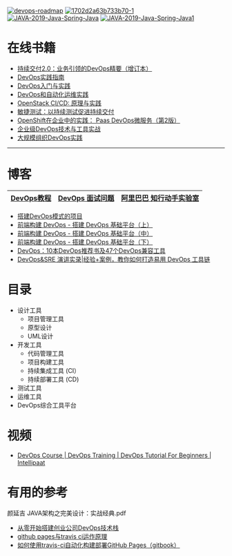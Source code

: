 <a href="https://ibb.co/5vr0hBR"><img src="https://i.ibb.co/pZf7jJL/devops-roadmap.png" alt="devops-roadmap" border="0"></a>
<a href="https://ibb.co/jT3db95"><img src="https://i.ibb.co/MsPbZyh/1702d2a63b733b70-1.webp" alt="1702d2a63b733b70-1" border="0"></a>
<a href="https://ibb.co/LPN6g4h"><img src="https://i.ibb.co/dcm6pnJ/JAVA-2019-Java-Spring-Java.png" alt="JAVA-2019-Java-Spring-Java" border="0"></a>
<a href="https://ibb.co/Vx8g66x"><img src="https://i.ibb.co/1MxrccM/JAVA-2019-Java-Spring-Java1.png" alt="JAVA-2019-Java-Spring-Java1" border="0"></a>

# 在线书籍
* [持续交付2.0：业务引领的DevOps精要（增订本）](https://weread.qq.com/web/reader/c9c321c07293508bc9c79df)
* [DevOps实践指南](https://weread.qq.com/web/reader/06a32470717db78906a55d1)
* [DevOps入门与实践](https://weread.qq.com/web/reader/a4732c9071c9560ea476a9b)
* [DevOps和自动化运维实践](https://weread.qq.com/web/reader/34732820716649083470c33)
* [OpenStack CI/CD: 原理与实践](https://weread.qq.com/web/reader/e9132c4071696f42e919c8d)
* [敏捷测试：以持续测试促进持续交付](https://weread.qq.com/web/reader/77532d30726fa05a775eaed)
* [OpenShift在企业中的实践： Paas DevOps微服务（第2版）](https://weread.qq.com/web/reader/cb832e107273307fcb8253d)
* [企业级DevOps技术与工具实战](https://weread.qq.com/web/reader/0c8324607274b49e0c8e931)
* [大规模组织DevOps实践](https://weread.qq.com/web/reader/9a932500718487889a9b818kc81322c012c81e728d9d180)
---

# 博客

 [DevOps教程](https://www.yiibai.com/devops)|[DevOps 面试问题](https://github.com/bregman-arie/devops-exercises/blob/master/README-zh_CN.md)|[阿里巴巴 知行动手实验室](https://start.aliyun.com/)|
 ---|---|---|



* [搭建DevOps模式的项目](https://juejin.cn/post/6844904062081564679)
* [前端构建 DevOps - 搭建 DevOps 基础平台（上）](https://www.jianshu.com/p/2ed8c808b654)
* [前端构建 DevOps - 搭建 DevOps 基础平台（中）](https://www.jianshu.com/p/f7bb0262794b)
* [前端构建 DevOps - 搭建 DevOps 基础平台（下）](https://www.jianshu.com/p/2c7e09fd52de)
* [DevOps：10本DevOps推荐书及47个DevOps兼容工具](https://www.jianshu.com/p/60f397b9f242)  
* [DevOps&SRE 演讲实录|经验+案例，教你如何打造易用 DevOps 工具链](https://www.jianshu.com/p/091f9b098218) 
 
 # 目录
 
 * 设计工具
   * 项目管理工具
   * 原型设计
   * UML设计  
 * 开发工具
   * 代码管理工具 
   * 项目构建工具
   * 持续集成工具 (CI）
   * 持续部署工具 (CD)
 * 测试工具
 * 运维工具
 * DevOps综合工具平台

# 视频

* [DevOps Course | DevOps Training | DevOps Tutorial For Beginners | Intellipaat](https://www.youtube.com/watch?v=q-INRVtT3Rs)

# 有用的参考
 颜延吉 JAVA架构之完美设计：实战经典.pdf
* [从零开始搭建创业公司DevOps技术栈](https://mp.weixin.qq.com/s/QZMuF4ou-xVqjsTqtB0jeQ)
* [github pages与travis ci运作原理](https://www.cnblogs.com/zhangnan35/p/10830010.html)
* [如何使用travis-ci自动化构建部署GitHub Pages（gitbook）](https://blog.csdn.net/hanyajun0123/article/details/89533000)
